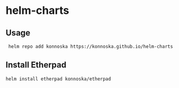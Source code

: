 # helm-charts


## Usage 
```
 helm repo add konnoska https://konnoska.github.io/helm-charts
```

## Install Etherpad

```
helm install etherpad konnoska/etherpad                                                                                                  
```
